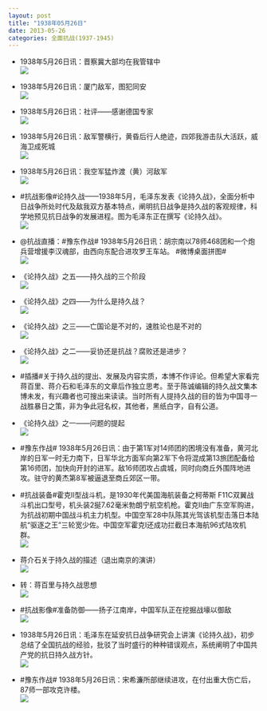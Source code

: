 ```yaml
---
layout: post
title: "1938年05月26日"
date: 2013-05-26
categories: 全面抗战(1937-1945)
---
```


<meta name="referrer" content="no-referrer" />

- 1938年5月26日讯：晋察冀大部均在我管辖中 <br/><img src="https://ww1.sinaimg.cn/large/aca367d8jw1e522uvb83rj20fo0a5q4e.jpg" />

- 1938年5月26日讯：厦门敌军，图犯同安 <br/><img src="https://ww1.sinaimg.cn/large/aca367d8jw1e5214gorwmj20c10kvq4n.jpg" />

- 1938年5月26日讯：社评——感谢德国专家 <br/><img src="https://ww2.sinaimg.cn/large/aca367d8jw1e520614l9cj20c10rjadt.jpg" />

- 1938年5月26日讯：敌军警横行，黄昏后行人绝迹，四郊我游击队大活跃，威海卫成死城 <br/><img src="https://ww3.sinaimg.cn/large/aca367d8jw1e51ze2jl75j20c11a20vh.jpg" />

- 1938年5月26日讯：我空军猛炸渡（黄）河敌军 <br/><img src="https://ww4.sinaimg.cn/large/aca367d8jw1e51xnp08odj206m0kx0u4.jpg" />

- #抗战影像#论持久战——1938年5月，毛泽东发表《论持久战》，全面分析中日战争所处时代及敌我双方基本特点，阐明抗日战争是持久战的客观规律，科学地预见抗日战争的发展进程。图为毛泽东正在撰写《论持久战》。 <br/><img src="https://ww3.sinaimg.cn/large/aca367d8jw1e51t1jc099j20qc0ilgn6.jpg" />

- @抗战直播：#豫东作战# 1938年5月26日讯：胡宗南以78师468团和一个炮兵营增援李汉魂部，由西向东配合进攻罗王车站。 #微博桌面拼图# <br/><img src="https://ww2.sinaimg.cn/large/aca367d8jw1e51smc78sdj208n0it0u6.jpg" />

- 《论持久战》之五——持久战的三个阶段 <br/><img src="https://ww4.sinaimg.cn/large/aca367d8jw1e51rvlqpfzj20c82cbgzz.jpg" />

- 《论持久战》之四——为什么是持久战？ <br/><img src="https://ww3.sinaimg.cn/large/aca367d8jw1e51q55qdccj20c81ozgvd.jpg" />

- 《论持久战》之三——亡国论是不对的，速胜论也是不对的 <br/><img src="https://ww3.sinaimg.cn/large/aca367d8jw1e51oemge4cj20c81ebn4v.jpg" />

- 《论持久战》之二——妥协还是抗战？腐败还是进步？ <br/><img src="https://ww2.sinaimg.cn/large/aca367d8jw1e51moalflbj20c81yz4a1.jpg" />

- #插播#关于持久战的提出、发展及内容实质，本博不作评论。但希望大家看完蒋百里、蒋介石和毛泽东的文章后作独立思考。至于陈诚编辑的持久战文集本博未发，有兴趣者也可搜出来读读。当时所有人提持久战的目的皆为中国寻一战胜暴日之策，非为争此冠名权，其他者，黑纸白字，自有公道。 

- 《论持久战》之一——问题的提起 <br/><img src="https://ww4.sinaimg.cn/large/aca367d8jw1e51kxtirqoj20c87ibqv5.jpg" />

- #豫东作战# 1938年5月26日讯：由于第1军对14师团的困境没有准备，黄河北岸的日军一时无力南下，日军华北方面军向第2军下令将混成第13旅团配备给第16师团，加快向开封的进军。敌16师团攻占虞城，同时向商丘外围阵地进攻。驻守的黄杰第8军被逼退至商丘郊区一带。 

- #抗战装备#霍克II型战斗机，是1930年代美国海航装备之柯蒂斯 F11C双翼战斗机出口型号，机头装2挻7.62毫米勃朗宁航空机枪。霍克II由广东空军购进，为抗战初期中国战斗机主力机型。中国空军28中队陈其光驾该机型击落日本陆航“驱逐之王”三轮宽少佐。中国空军霍克I还成功拦截日本海航96式陆攻机群。 <br/><img src="https://ww4.sinaimg.cn/large/aca367d8jw1e51imiuh5bj20c10d7q40.jpg" />

- 蒋介石关于持久战的描述（退出南京的演讲） <br/><img src="https://ww2.sinaimg.cn/large/aca367d8jw1e51hh5088sj20c81xgwpm.jpg" />

- 转：蒋百里与持久战思想 <br/><img src="https://ww4.sinaimg.cn/large/aca367d8jw1e51h6okuh8j20c8a2bnpe.jpg" />

- #抗战影像#准备防御——扬子江南岸，中国军队正在挖掘战壕以御敌 <br/><img src="https://ww2.sinaimg.cn/large/aca367d8jw1e51h17gyv8j21kw23unlz.jpg" />

- 1938年5月26日讯：毛泽东在延安抗日战争研究会上讲演《论持久战》，初步总结了全国抗战的经验，批驳了当时盛行的种种错误观点，系统阐明了中国共产党的抗日持久战方针。 <br/><img src="https://ww4.sinaimg.cn/large/aca367d8jw1e51gwe6ndmj20dc0e9465.jpg" />

- #豫东作战# 1938年5月26日讯：宋希濂所部继续进攻，在付出重大伤亡后，87师一部攻克许楼。 <br/><img src="https://ww2.sinaimg.cn/large/aca367d8jw1e51dfu7od2j208c0c4wf6.jpg" />

